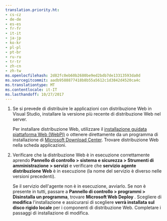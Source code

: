 ```yaml
---
translation.priority.ht:
- cs-cz
- de-de
- es-es
- fr-fr
- it-it
- ja-jp
- ko-kr
- pl-pl
- pt-br
- ru-ru
- tr-tr
- zh-cn
- zh-tw
ms.openlocfilehash: 2d82fc0eb60b2680be9ed2bdb7de13313593da0d
ms.sourcegitcommit: aadb9588877418b8b55a5612c1d3842d4520ca4c
ms.translationtype: MT
ms.contentlocale: it-IT
ms.lasthandoff: 10/27/2017
---
```

1. Se si prevede di distribuire le applicazioni con distribuzione Web in Visual Studio, installare la versione più recente di distribuzione Web nel server.

    Per installare distribuzione Web, utilizzare il [installazione guidata piattaforma Web (WebPI)](https://www.microsoft.com/web/downloads/platform.aspx) o ottenere direttamente da un programma di installazione di [Microsoft Download Center](https://www.microsoft.com/search/result.aspx?q=webdeploy&form=dlc). Trovare distribuzione Web nella scheda applicazioni. 

2. Verificare che la distribuzione Web è in esecuzione correttamente aprendo **Pannello di controllo > sistema e sicurezza > Strumenti di amministrazione > servizi** e verificare che **servizio agente distribuzione Web** è in esecuzione (la nome del servizio è diverso nelle versioni precedenti).

    Se il servizio dell'agente non è in esecuzione, avviarlo. Se non è presente in tutti, passare a **Pannello di controllo > programmi > Disinstalla un programma**, trovare **Microsoft Web Deploy <version>** . Scegliere di **modifica** l'installazione e assicurarsi di scegliere **verrà installata sul disco rigido locale** per i componenti di distribuzione Web. Completare i passaggi di installazione di modifica.